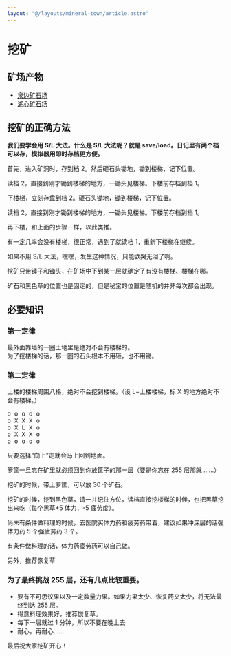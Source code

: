 ```yaml
---
layout: "@/layouts/mineral-town/article.astro"
---
```


# 挖矿

## 矿场产物

- [泉边矿石场](../../place/springside-ore-field)
- [湖心矿石场](../../place/lake-ore-field)

## 挖矿的正确方法

**我们要学会用 S/L 大法。什么是 S/L 大法呢？就是 save/load。日记里有两个档可以存，模拟器用即时存档更方便。**

首先，进入矿洞时，存到档 2。然后砸石头锄地，锄到楼梯，记下位置。

读档 2，直接到刚才锄到楼梯的地方，一锄头见楼梯。下楼前存档到档 1。

下楼梯，立刻存盘到档 2。砸石头锄地，锄到楼梯，记下位置。

读档 2，直接到刚才锄到楼梯的地方，一锄头见楼梯。下楼前存档到档 1。

再下楼，和上面的步骤一样，以此类推。

有一定几率会没有楼梯，很正常，遇到了就读档 1，重新下楼梯在继续。

如果不用 S/L 大法，嘿嘿，发生这种情况，只能欲哭无泪了啊。

挖矿只带锤子和锄头，在矿场中下到某一层就确定了有没有楼梯、楼梯在哪。

矿石和黑色草的位置也是固定的，但是秘宝的位置是随机的并非每次都会出现。

## 必要知识

### 第一定律

最外面靠墙的一圈土地里是绝对不会有楼梯的。  
为了挖楼梯的话，那一圈的石头根本不用砸，也不用锄。

### 第二定律

上楼的楼梯周围八格，绝对不会挖到楼梯。（设 L=上楼楼梯，标 X 的地方绝对不会有楼梯。）

<pre>
o o o o o  
o X X X o  
o X L X o  
o X X X o  
o o o o o
</pre>

<div class="note">

只要选择“向上”走就会马上回到地面。

箩筐一旦忘在矿里就必须回到你放筐子的那一层（要是你忘在 255 层那就 ……）

挖矿的时候，带上箩筐，可以放 30 个矿石。

挖矿的时候，挖到黑色草，请一并记住方位，读档直接挖楼梯的时候，也把黑草挖出来吃（每个黑草+5 体力，-5 疲劳度）。

尚未有条件做料理的时候，去医院买体力药和疲劳药带着，建议如果冲深层的话强体力药 5 个强疲劳药 3 个。

有条件做料理的话，体力药疲劳药可以自己做。

另外，推荐恢复草

</div>

<div class="key">

### 为了最终挑战 255 层，还有几点比较重要。

- 要有不可思议果以及一定数量力果。如果力果太少、恢复药又太少，将无法最终到达 255 层。
- 得意料理效果好，推荐恢复草。
- 每下一层就过 1 分钟，所以不要在晚上去
- 耐心，再耐心……

</div>
最后祝大家挖矿开心！
